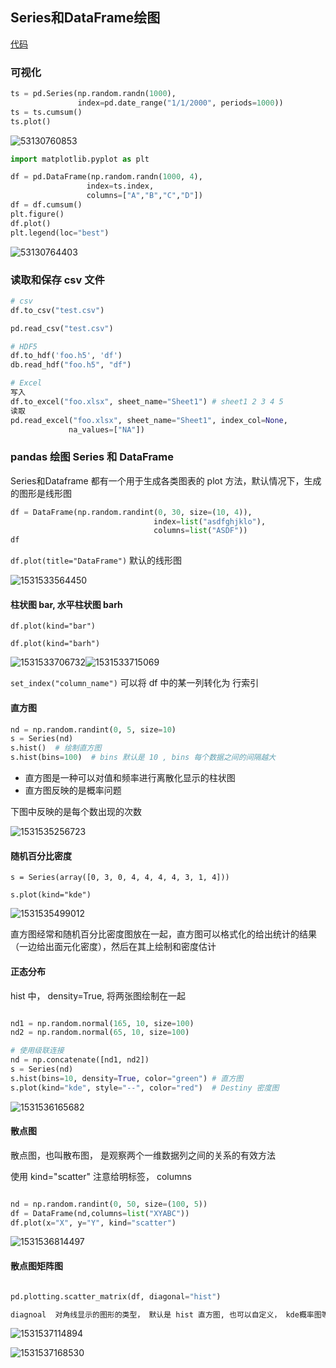 ## Series和DataFrame绘图

[代码](https://github.com/zhangMingLu/grocery/blob/master/04-%E6%9C%BA%E5%99%A8%E5%AD%A6%E4%B9%A0%E6%95%B0%E5%88%86%E6%9E%90/%E6%9C%BA%E5%99%A8%E5%AD%A6%E4%B9%A0%E5%9F%BA%E7%A1%80%E6%95%99%E7%A8%8B/pandas%E7%9A%84Series%E5%92%8CDataFrame%E7%BB%98%E5%9B%BE.ipynb)

### 可视化

```python
ts = pd.Series(np.random.randn(1000), 
               index=pd.date_range("1/1/2000", periods=1000))
ts = ts.cumsum()
ts.plot()
```

![53130760853](./assets/1531307608533.png)

```python
import matplotlib.pyplot as plt

df = pd.DataFrame(np.random.randn(1000, 4), 
                 index=ts.index, 
                 columns=["A","B","C","D"])
df = df.cumsum()
plt.figure()
df.plot()
plt.legend(loc="best")
```

![53130764403](./assets/1531307644032.png)



### 读取和保存 csv 文件



```python
# csv
df.to_csv("test.csv")

pd.read_csv("test.csv")

# HDF5
df.to_hdf('foo.h5', 'df')
db.read_hdf("foo.h5", "df")

# Excel
写入
df.to_excel("foo.xlsx", sheet_name="Sheet1") # sheet1 2 3 4 5
读取
pd.read_excel("foo.xlsx", sheet_name="Sheet1", index_col=None,
             na_values=["NA"])
```



### pandas 绘图 Series 和 DataFrame

Series和Dataframe 都有一个用于生成各类图表的 plot 方法，默认情况下，生成的图形是线形图

```python
df = DataFrame(np.random.randint(0, 30, size=(10, 4)), 
                                index=list("asdfghjklo"),
                                columns=list("ASDF"))
df
```



`df.plot(title="DataFrame")` 默认的线形图

![1531533564450](assets/1531533564450.png)

#### 柱状图 bar, 水平柱状图 barh

`df.plot(kind="bar")`

`df.plot(kind="barh")`

![1531533706732](assets/1531533706732.png)![1531533715069](assets/1531533715069.png)





`set_index("column_name")` 可以将 df 中的某一列转化为 行索引



#### 直方图

```python
nd = np.random.randint(0, 5, size=10)
s = Series(nd)
s.hist()  # 绘制直方图
s.hist(bins=100)  # bins 默认是 10 , bins 每个数据之间的间隔越大
```



- 直方图是一种可以对值和频率进行离散化显示的柱状图
- 直方图反映的是概率问题

下图中反映的是每个数出现的次数

![1531535256723](assets/1531535256723.png)



#### 随机百分比密度

`s = Series(array([0, 3, 0, 4, 4, 4, 4, 3, 1, 4]))`

`s.plot(kind="kde")`

![1531535499012](assets/1531535499012.png)

直方图经常和随机百分比密度图放在一起，直方图可以格式化的给出统计的结果（一边给出面元化密度），然后在其上绘制和密度估计



#### 正态分布

hist 中， density=True, 将两张图绘制在一起

```python

nd1 = np.random.normal(165, 10, size=100)
nd2 = np.random.normal(65, 10, size=100)

# 使用级联连接
nd = np.concatenate([nd1, nd2])
s = Series(nd)
s.hist(bins=10, density=True, color="green") # 直方图
s.plot(kind="kde", style="--", color="red")  # Destiny 密度图
```

![1531536165682](assets/1531536165682.png)

#### 散点图

散点图，也叫散布图， 是观察两个一维数据列之间的关系的有效方法

使用 kind="scatter" 注意给明标签， columns

```python

nd = np.random.randint(0, 50, size=(100, 5))
df = DataFrame(nd,columns=list("XYABC"))
df.plot(x="X", y="Y", kind="scatter")
```

![1531536814497](assets/1531536814497.png)

#### 散点图矩阵图

```python

pd.plotting.scatter_matrix(df, diagonal="hist") 

diagnoal  对角线显示的图形的类型， 默认是 hist 直方图, 也可以自定义， kde概率图等
```



![1531537114894](assets/1531537114894.png)

![1531537168530](assets/1531537168530.png)




